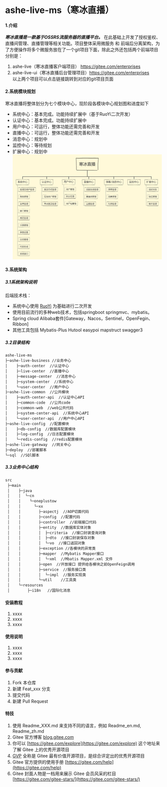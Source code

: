 # ashe-live-ms（寒冰直播）

#### 1.介绍
***寒冰直播是一款基于OSSRS流服务器的直播平台。***
在此基础上开发了授权鉴权、直播间管理、直播管理等相关功能。项目整体采用微服务 和 前端后分离架构，为了方便操作将多个微服务放在了一个git项目下面，除此之外还包括两个前端项目分别是：
1. ashe-live（寒冰直播客户端项目） <https://gitee.com/enterprises>
2. ashe-live-ui（寒冰直播后台管理项目）<https://gitee.com/enterprises>  
以上两个项目可以点击链接跳转到对应的git项目页面
#### 2.系统模块规划
寒冰直播将整体划分为七个模块中心，现阶段各模块中心规划图和进度如下  
* 系统中心：基本完成。功能持续扩展中（基于RuoYi二次开发）
* 认证中心：基本完成。功能持续扩展中
* 用户中心：可运行，整体功能还需完善和开发
* 直播中心：可运行，整体功能还需完善和开发
* 消息中心：规划中
* 监控中心：等待规划
* 扩展中心：规划中
![alt 系统模块规划](./image/寒冰直播.png)

#### 3.系统架构
##### 3.1系统架构说明
后端技术栈：
* 系统中心使用 [RuoYi](https://gitee.com/y_project/RuoYi-Vue) 为基础进行二次开发
* 使用目前流行的多种web技术，包括springboot springmvc、mybatis。
* Spring cloud Alibaba套件[Gateway，Nacos，Sentinel，OpenFegin、Ribbon]
* 其他工具包括 Mybatis-Plus Hutool easypoi mapstruct swagger3

##### 3.2目录结构
```markdown
ashe-live-ms  
├─ashe-live-business //业务中心
│    ├─auth-center  //认证中心
│    ├─live-center  //直播中心
│    ├─message-center  //消息中心
│    ├─system-center  //系统中心
│    └─user-center  //用户中心
├─ashe-live-common  //公共模块
│    ├─auth-center-api  //认证中心API
│    ├─common-code  //公共code
│    ├─common-web  //web公共代码
│    ├─system-center-api  //系统中心API
│    └─user-center-api  //用户中心API
├─ashe-live-config  //配置模块
│    ├─db-config  //数据库配置模块
│    ├─log-config  //日志配置模块
│    └─redis-config  //redis配置模块
├─ashe-live-gateway  //网关中心
├─deploy  //部署脚本
└─sql  //SQl脚本
```
##### 3.3业务中心结构
```markdown
src
 ├─main
 │    ├─java
 │    │  └─cn
 │    │    └─oneplustow
 │    │      └─xx
 │    │        ├─aspectj  //AOP切面代码
 │    │        ├─config  //配置代码
 │    │        ├─controller  //前端接口代码
 │    │        ├─entity  //数据库实体对象
 │    │        │  ├─criteria  //接口封装查询对象
 │    │        │  ├─dto  //接口封装保存对象
 │    │        │  └─vo  //接口返回对象
 │    │        ├─exception //各模块的异常类
 │    │        ├─mapper  //Mybatis Mapper接口
 │    │        │  └─xml  //Mbatis Mapper.xml 文件
 │    │        ├─open  //开放接口 提供给各模块之前OpenFeign调用
 │    │        ├─service  //服务接口类
 │    │        │  └─impl  //服务实现类
 │    │        └─util    //工具类
 │    └─resources
 │        ├─i18n   //国际化消息
```
#### 安装教程

1.  xxxx
2.  xxxx
3.  xxxx

#### 使用说明

1.  xxxx
2.  xxxx
3.  xxxx

#### 参与贡献

1.  Fork 本仓库
2.  新建 Feat_xxx 分支
3.  提交代码
4.  新建 Pull Request


#### 特技

1.  使用 Readme\_XXX.md 来支持不同的语言，例如 Readme\_en.md, Readme\_zh.md
2.  Gitee 官方博客 [blog.gitee.com](https://blog.gitee.com)
3.  你可以 [https://gitee.com/explore](https://gitee.com/explore) 这个地址来了解 Gitee 上的优秀开源项目
4.  [GVP](https://gitee.com/gvp) 全称是 Gitee 最有价值开源项目，是综合评定出的优秀开源项目
5.  Gitee 官方提供的使用手册 [https://gitee.com/help](https://gitee.com/help)
6.  Gitee 封面人物是一档用来展示 Gitee 会员风采的栏目 [https://gitee.com/gitee-stars/](https://gitee.com/gitee-stars/)
